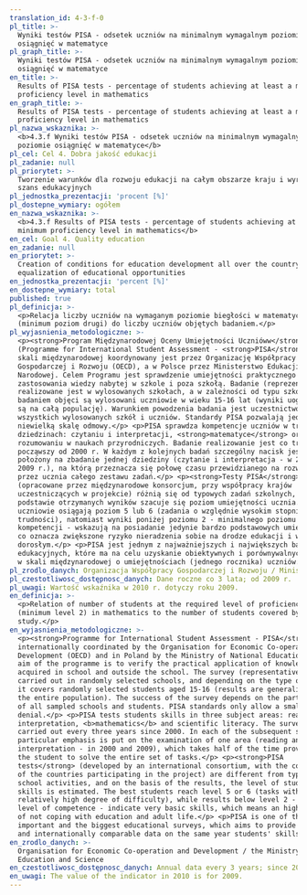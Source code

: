 ```yaml
---
translation_id: 4-3-f-0
pl_title: >-
  Wyniki testów PISA - odsetek uczniów na minimalnym wymagalnym poziomie
  osiągnięć w matematyce
pl_graph_title: >-
  Wyniki testów PISA - odsetek uczniów na minimalnym wymagalnym poziomie
  osiągnięć w matematyce
en_title: >-
  Results of PISA tests - percentage of students achieving at least a minimum
  proficiency level in mathematics
en_graph_title: >-
  Results of PISA tests - percentage of students achieving at least a minimum
  proficiency level in mathematics
pl_nazwa_wskaznika: >-
  <b>4.3.f Wyniki testów PISA - odsetek uczniów na minimalnym wymagalnym
  poziomie osiągnięć w matematyce</b>
pl_cel: Cel 4. Dobra jakość edukacji
pl_zadanie: null
pl_priorytet: >-
  Tworzenie warunków dla rozwoju edukacji na całym obszarze kraju i wyrównywanie
  szans edukacyjnych
pl_jednostka_prezentacji: 'procent [%]'
pl_dostepne_wymiary: ogółem
en_nazwa_wskaznika: >-
  <b>4.3.f Results of PISA tests - percentage of students achieving at least a
  minimum proficiency level in mathematics</b>
en_cel: Goal 4. Quality education
en_zadanie: null
en_priorytet: >-
  Creation of conditions for education development all over the country and
  equalization of educational opportunities
en_jednostka_prezentacji: 'percent [%]'
en_dostepne_wymiary: total
published: true
pl_definicja: >-
  <p>Relacja liczby uczniów na wymaganym poziomie biegłości w matematyce
  (minimum poziom drugi) do liczby uczniów objętych badaniem.</p>
pl_wyjasnienia_metodologiczne: >-
  <p><strong>Program Międzynarodowej Oceny Umiejętności Ucznióww</strong>
  (Programme for International Student Assessment - <strong>PISA</strong>) w
  skali międzynarodowej koordynowany jest przez Organizację Współpracy
  Gospodarczej i Rozwoju (OECD), a w Polsce przez Ministerstwo Edukacji
  Narodowej. Celem Programu jest sprawdzenie umiejętności praktycznego
  zastosowania wiedzy nabytej w szkole i poza szkołą. Badanie (reprezentacyjne)
  realizowane jest w wylosowanych szkołach, a w zależności od typu szkoły,
  badaniem objęci są wylosowani uczniowie w wieku 15-16 lat (wyniki uogólniane
  są na całą populację). Warunkiem powodzenia badania jest uczestnictwo w nim
  wszystkich wylosowanych szkół i uczniów. Standardy PISA pozwalają jedynie na
  niewielką skalę odmowy.</p> <p>PISA sprawdza kompetencje uczniów w trzech
  dziedzinach: czytaniu i interpretacji, <strong>matematyce</strong> oraz
  rozumowaniu w naukach przyrodniczych. Badanie realizowanie jest co trzy lata,
  począwszy od 2000 r. W każdym z kolejnych badań szczególny nacisk jest
  położony na zbadanie jednej dziedziny (czytanie i interpretacja - w 2000 r. i
  2009 r.), na którą przeznacza się połowę czasu przewidzianego na rozwiązanie
  przez ucznia całego zestawu zadań.</p> <p><strong>Testy PISA</strong>
  (opracowane przez międzynarodowe konsorcjum, przy współpracy krajów
  uczestniczących w projekcie) różnią się od typowych zadań szkolnych, a na
  podstawie otrzymanych wyników szacuje się poziom umiejętności ucznia. Najlepsi
  uczniowie osiągają poziom 5 lub 6 (zadania o względnie wysokim stopniu
  trudności), natomiast wyniki poniżej poziomu 2 - minimalnego poziomu
  kompetencji - wskazują na posiadanie jedynie bardzo podstawowych umiejętności,
  co oznacza zwiększone ryzyko nieradzenia sobie na drodze edukacji i w życiu
  dorosłym.</p> <p>PISA jest jednym z najważniejszych i największych badań
  edukacyjnych, które ma na celu uzyskanie obiektywnych i porównywalnych danych
  w skali międzynarodowej o umiejętnościach (jednego rocznika) uczniów.</p>
pl_zrodlo_danych: Organizacja Współpracy Gospodarczej i Rozwoju / Ministerstwo Edukacji i Nauki
pl_czestotliwosc_dostępnosc_danych: Dane roczne co 3 lata; od 2009 r.
pl_uwagi: Wartość wskaźnika w 2010 r. dotyczy roku 2009.
en_definicja: >-
  <p>Relation of number of students at the required level of proficiency
  (minimum level 2) in mathematics to the number of students covered by the
  study.</p>
en_wyjasnienia_metodologiczne: >-
  <p><strong>Programme for International Student Assessment - PISA</strong> is
  internationally coordinated by the Organisation for Economic Co-operation and
  Development (OECD) and in Poland by the Ministry of National Education. The
  aim of the programme is to verify the practical application of knowledge
  acquired in school and outside the school. The survey (representative) is
  carried out in randomly selected schools, and depending on the type of school,
  it covers randomly selected students aged 15-16 (results are generalized to
  the entire population). The success of the survey depends on the participation
  of all sampled schools and students. PISA standards only allow a small-scale
  denial.</p> <p>PISA tests students skills in three subject areas: reading and
  interpretation, <b>mathematics</b> and scientific literacy. The survey is
  carried out every three years since 2000. In each of the subsequent surveys, a
  particular emphasis is put on the examination of one area (reading and
  interpretation - in 2000 and 2009), which takes half of the time provided for
  the student to solve the entire set of tasks.</p> <p><strong>PISA
  tests</strong> (developed by an international consortium, with the cooperation
  of the countries participating in the project) are different from typical
  school activities, and on the basis of the results, the level of student
  skills is estimated. The best students reach level 5 or 6 (tasks with a
  relatively high degree of difficulty), while results below level 2 - a minimum
  level of competence - indicate very basic skills, which means an higher risk
  of not coping with education and adult life.</p> <p>PISA is one of the most
  important and the biggest educational surveys, which aims to provide objective
  and internationally comparable data on the same year students' skills.</p>
en_zrodlo_danych: >-
  Organisation for Economic Co-operation and Development / the Ministry of
  Education and Science
en_czestotliwosc_dostępnosc_danych: Annual data every 3 years; since 2009
en_uwagi: The value of the indicator in 2010 is for 2009.
---
```

